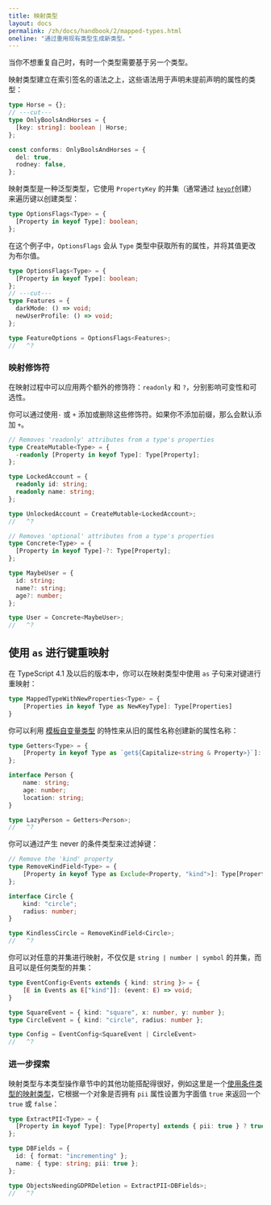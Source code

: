 ```yaml
---
title: 映射类型
layout: docs
permalink: /zh/docs/handbook/2/mapped-types.html
oneline: "通过重用现有类型生成新类型。"
---
```


当你不想重复自己时，有时一个类型需要基于另一个类型。

映射类型建立在索引签名的语法之上，这些语法用于声明未提前声明的属性的类型：

```ts twoslash
type Horse = {};
// ---cut---
type OnlyBoolsAndHorses = {
  [key: string]: boolean | Horse;
};

const conforms: OnlyBoolsAndHorses = {
  del: true,
  rodney: false,
};
```

映射类型是一种泛型类型，它使用 `PropertyKey` 的并集（通常通过 [`keyof`](/zh/docs/handbook/2/indexed-access-types.html)创建）来遍历键以创建类型：

```ts twoslash
type OptionsFlags<Type> = {
  [Property in keyof Type]: boolean;
};
```

在这个例子中，`OptionsFlags` 会从 `Type` 类型中获取所有的属性，并将其值更改为布尔值。

```ts twoslash
type OptionsFlags<Type> = {
  [Property in keyof Type]: boolean;
};
// ---cut---
type Features = {
  darkMode: () => void;
  newUserProfile: () => void;
};

type FeatureOptions = OptionsFlags<Features>;
//   ^?
```

### 映射修饰符


在映射过程中可以应用两个额外的修饰符：`readonly` 和 `?`，分别影响可变性和可选性。

你可以通过使用`-` 或 `+` 添加或删除这些修饰符。如果你不添加前缀，那么会默认添加 `+`。

```ts twoslash
// Removes 'readonly' attributes from a type's properties
type CreateMutable<Type> = {
  -readonly [Property in keyof Type]: Type[Property];
};

type LockedAccount = {
  readonly id: string;
  readonly name: string;
};

type UnlockedAccount = CreateMutable<LockedAccount>;
//   ^?
```

```ts twoslash
// Removes 'optional' attributes from a type's properties
type Concrete<Type> = {
  [Property in keyof Type]-?: Type[Property];
};

type MaybeUser = {
  id: string;
  name?: string;
  age?: number;
};

type User = Concrete<MaybeUser>;
//   ^?
```

## 使用 `as` 进行键重映射

在 TypeScript 4.1 及以后的版本中，你可以在映射类型中使用 `as` 子句来对键进行重映射：

```ts
type MappedTypeWithNewProperties<Type> = {
    [Properties in keyof Type as NewKeyType]: Type[Properties]
}
```

你可以利用 [模板自变量类型](/zh/docs/handbook/2/template-literal-types.html) 的特性来从旧的属性名称创建新的属性名称：

```ts twoslash
type Getters<Type> = {
    [Property in keyof Type as `get${Capitalize<string & Property>}`]: () => Type[Property]
};

interface Person {
    name: string;
    age: number;
    location: string;
}

type LazyPerson = Getters<Person>;
//   ^?
```

你可以通过产生 never 的条件类型来过滤掉键：

```ts twoslash
// Remove the 'kind' property
type RemoveKindField<Type> = {
    [Property in keyof Type as Exclude<Property, "kind">]: Type[Property]
};

interface Circle {
    kind: "circle";
    radius: number;
}

type KindlessCircle = RemoveKindField<Circle>;
//   ^?
```

你可以对任意的并集进行映射，不仅仅是 `string | number | symbol` 的并集，而且可以是任何类型的并集：



```ts twoslash
type EventConfig<Events extends { kind: string }> = {
    [E in Events as E["kind"]]: (event: E) => void;
}

type SquareEvent = { kind: "square", x: number, y: number };
type CircleEvent = { kind: "circle", radius: number };

type Config = EventConfig<SquareEvent | CircleEvent>
//   ^?
```

### 进一步探索

映射类型与本类型操作章节中的其他功能搭配得很好，例如这里是一个[使用条件类型的映射类型]((/zh/docs/handbook/2/conditional-types.html))，它根据一个对象是否拥有 `pii` 属性设置为字面值 `true` 来返回一个 `true` 或 `false`：

```ts twoslash
type ExtractPII<Type> = {
  [Property in keyof Type]: Type[Property] extends { pii: true } ? true : false;
};

type DBFields = {
  id: { format: "incrementing" };
  name: { type: string; pii: true };
};

type ObjectsNeedingGDPRDeletion = ExtractPII<DBFields>;
//   ^?
```
